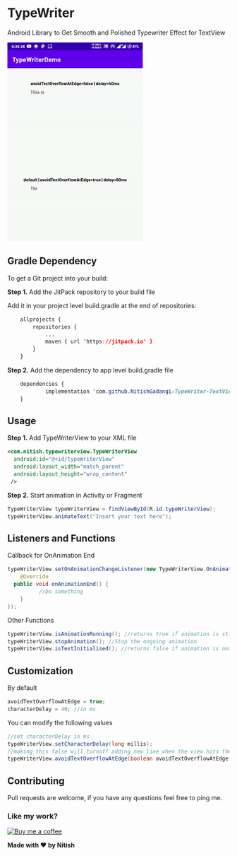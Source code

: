 # TypeWriter
Android Library to Get Smooth and Polished Typewriter Effect for TextView

<img height='450' style='border:0px;height:450px;' src='https://github.com/NitishGadangi/TypeWriter-TextView/blob/master/demo.gif?raw=true' border='0' alt='Demo' />


## Gradle Dependency

To get a Git project into your build:

**Step 1.**  Add the JitPack repository to your build file

Add it in your project level build.gradle at the end of repositories:

```css
	allprojects {
		repositories {
			...
			maven { url 'https://jitpack.io' }
		}
	}
```

**Step 2.**  Add the dependency to app level build.gradle file

```css
	dependencies {
	        implementation 'com.github.NitishGadangi:TypeWriter-TextView:v1.3'
	}
```

## Usage
**Step 1.** Add TypeWriterView to your XML file
``` XML
<com.nitish.typewriterview.TypeWriterView  
  android:id="@+id/typeWriterView"  
  android:layout_width="match_parent"  
  android:layout_height="wrap_content"  
 />
```
**Step 2.** Start animation in Activity or Fragment
```JAVA
TypeWriterView typeWriterView = findViewById(R.id.typeWriterView);
typeWriterView.animateText("Insert your text here");

```

## Listeners and Functions
Callback for OnAnimation End
```JAVA
typeWriterView.setOnAnimationChangeListener(new TypeWriterView.OnAnimationChangeListener() {  
    @Override  
  public void onAnimationEnd() {  
          //Do something
    }  
});
```
Other Functions
```JAVA
typeWriterView.isAnimationRunning(); //returns true if animation is still running
typeWriterView.stopAnimation(); //Stop the ongoing animation
typeWriterView.isTextInitialised(); //returns false if animation is not started
```

## Customization
By default
```JAVA
avoidTextOverflowAtEdge = true;
characterDelay = 40; //in ms
```
You can modify the following values
```JAVA
//set characterDelay in ms
typeWriterView.setCharacterDelay(long millis);
//making this false will turnoff adding new line when the view hits the end of the view
typeWriterView.avoidTextOverflowAtEdge(boolean avoidTextOverflowAtEdge);
```
## Contributing
Pull requests are welcome, if you have any questions feel free to ping me.
### Like my work?
[![Buy me a coffee](https://bmc-cdn.nyc3.digitaloceanspaces.com/BMC-button-images/custom_images/orange_img.png)](https://nitishgadangi.github.io/?buy_me_coffee)

**Made with  ❤️  by Nitish**
